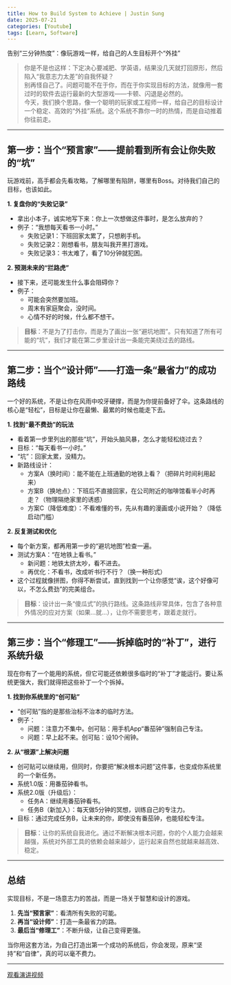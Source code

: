 ```yaml
---
title: How to Build System to Achieve | Justin Sung
date: 2025-07-21
categories: [Youtube]
tags: [Learn, Software]
---
```


告别“三分钟热度”：像玩游戏一样，给自己的人生目标开个“外挂”

> 你是不是也这样：下定决心要减肥、学英语，结果没几天就打回原形，然后陷入“我意志力太差”的自我怀疑？  
> 别再怪自己了。问题可能不在于你，而在于你实现目标的方法，就像用一套过时的软件去运行最新的大型游戏——卡顿、闪退是必然的。  
> 今天，我们换个思路，像一个聪明的玩家或工程师一样，给自己的目标设计一个稳定、高效的“外挂”系统。这个系统不靠你一时的热情，而是自动推着你往前走。

---

## 第一步：当个“预言家”——提前看到所有会让你失败的“坑”

玩游戏前，高手都会先看攻略，了解哪里有陷阱，哪里有Boss。对待我们自己的目标，也该如此。

**1. 复盘你的“失败记录”**

- 拿出小本子，诚实地写下来：你上一次想做这件事时，是怎么放弃的？
- 例子：“我想每天看书一小时。”
    - 失败记录1：下班回家太累了，只想刷手机。
    - 失败记录2：刚想看书，朋友叫我开黑打游戏。
    - 失败记录3：书太难了，看了10分钟就犯困。

**2. 预测未来的“拦路虎”**

- 接下来，还可能发生什么事会阻碍你？
- 例子：
    - 可能会突然要加班。
    - 周末有家庭聚会，没时间。
    - 心情不好的时候，什么都不想干。

> **目标**：不是为了打击你，而是为了画出一张“避坑地图”。只有知道了所有可能的“坑”，我们才能在第二步里设计出一条能完美绕过去的路线。

---

## 第二步：当个“设计师”——打造一条“最省力”的成功路线

一个好的系统，不是让你在风雨中咬牙硬撑，而是为你提前备好了伞。这条路线的核心是“轻松”，目标是让你在最懒、最累的时候也能走下去。

**1. 找到“最不费劲”的玩法**

- 看着第一步里列出的那些“坑”，开始头脑风暴，怎么才能轻松绕过去？
- 目标：“每天看书一小时。”
- “坑”：回家太累，没精力。
- 新路线设计：
    - 方案A（换时间）：能不能在上班通勤的地铁上看？（把碎片时间利用起来）
    - 方案B（换地点）：下班后不直接回家，在公司附近的咖啡馆看半小时再走？（物理隔绝家里的诱惑）
    - 方案C（降低难度）：不看难懂的书，先从有趣的漫画或小说开始？（降低启动门槛）

**2. 反复测试和优化**

- 每个新方案，都再用第一步的“避坑地图”检查一遍。
- 测试方案A：“在地铁上看书。”
    - 新问题：地铁太挤太吵，看不进去。
    - 再优化：不看书，改成听书行不行？（换一种形式）
- 这个过程就像拼图，你得不断尝试，直到找到一个让你感觉“诶，这个好像可以，不怎么费劲”的完美组合。

> **目标**：设计出一条“傻瓜式”的执行路线。这条路线非常具体，包含了各种意外情况的应对方案（如果...就...），让你不需要思考，跟着走就行。

---

## 第三步：当个“修理工”——拆掉临时的“补丁”，进行系统升级

现在你有了一个能用的系统，但它可能还依赖很多临时的“补丁”才能运行。要让系统更强大，我们就得把这些补丁一个个拆掉。

**1. 找到你系统里的“创可贴”**

- “创可贴”指的是那些治标不治本的临时方法。
- 例子：
    - 问题：注意力不集中。创可贴：用手机App“番茄钟”强制自己专注。
    - 问题：早上起不来。创可贴：设10个闹钟。

**2. 从“根源”上解决问题**

- 创可贴可以继续用，但同时，你要把“解决根本问题”这件事，也变成你系统里的一个新任务。
- 系统1.0版：用番茄钟看书。
- 系统2.0版（升级后）：
    - 任务A：继续用番茄钟看书。
    - 任务B（新加入）：每天做5分钟的冥想，训练自己的专注力。
- 目标：通过完成任务B，让未来的你，即使没有番茄钟，也能轻松专注。

> **目标**：让你的系统自我进化。通过不断解决根本问题，你的个人能力会越来越强，系统对外部工具的依赖会越来越少，运行起来自然也就越来越高效、稳定。

---

## 总结

实现目标，不是一场意志力的苦战，而是一场关于智慧和设计的游戏。

1. **先当“预言家”**：看清所有失败的可能。
2. **再当“设计师”**：打造一条最省力的路。
3. **最后当“修理工”**：不断升级，让自己变得更强。

当你用这套方法，为自己打造出第一个成功的系统后，你会发现，原来“坚持”和“自律”，真的可以毫不费力。

---

[观看演讲视频](https://www.youtube.com/watch?v=fXyRprdoEoE&ab_channel=JustinSung)
